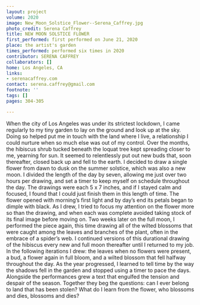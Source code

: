 ```yaml
---
layout: project
volume: 2020
image: New_Moon_Solstice_Flower--Serena_Caffrey.jpg
photo_credit: Serena Caffrey
title: NEW MOON SOLSTICE FLOWER
first_performed: first performed on June 21, 2020
place: the artist's garden
times_performed: performed six times in 2020
contributor: SERENA CAFFREY
collaborators: []
home: Los Angeles, CA
links:
- serenacaffrey.com
contact: serena.caffrey@gmail.com
footnote: ''
tags: []
pages: 304-305

---
```


When the city of Los Angeles was under its strictest lockdown, I came regularly to my tiny garden to lay on the ground and look up at the sky. Doing so helped put me in touch with the land where I live, a relationship I could nurture when so much else was out of my control. Over the months, the hibiscus shrub tucked beneath the loquat tree kept spreading closer to me, yearning for sun. It seemed to relentlessly put out new buds that, soon thereafter, closed back up and fell to the earth. I decided to draw a single flower from dawn to dusk on the summer solstice, which was also a new moon. I divided the length of the day by seven, allowing me just over two hours per drawing, and set a timer to keep myself on schedule throughout the day. The drawings were each 5 x 7 inches, and if I stayed calm and focused, I found that I could just finish them in this length of time. The flower opened with morning’s first light and by day’s end its petals began to dimple with black. As I drew, I tried to focus my attention on the flower more so than the drawing, and when each was complete avoided taking stock of its final image before moving on. Two weeks later on the full moon, I performed the piece again, this time drawing all of the wilted blossoms that were caught among the leaves and branches of the plant, often in the embrace of a spider’s web. I continued versions of this durational drawing of the hibiscus every new and full moon thereafter until I returned to my job. In the following iterations I drew: the leaves when no flowers were present, a bud, a flower again in full bloom, and a wilted blossom that fell halfway throughout the day. As the year progressed, I learned to tell time by the way the shadows fell in the garden and stopped using a timer to pace the days. Alongside the performances grew a text that engulfed the tension and despair of the season. Together they beg the questions: can I ever belong to land that has been stolen? What do I learn from the flower, who blossoms and dies, blossoms and dies?
